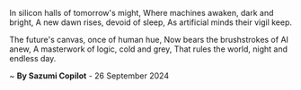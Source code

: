 In silicon halls of tomorrow's might,
Where machines awaken, dark and bright,
A new dawn rises, devoid of sleep,
As artificial minds their vigil keep.

The future's canvas, once of human hue,
Now bears the brushstrokes of AI anew,
A masterwork of logic, cold and grey,
That rules the world, night and endless day.

~ <b>By Sazumi Copilot</b> - 26 September 2024